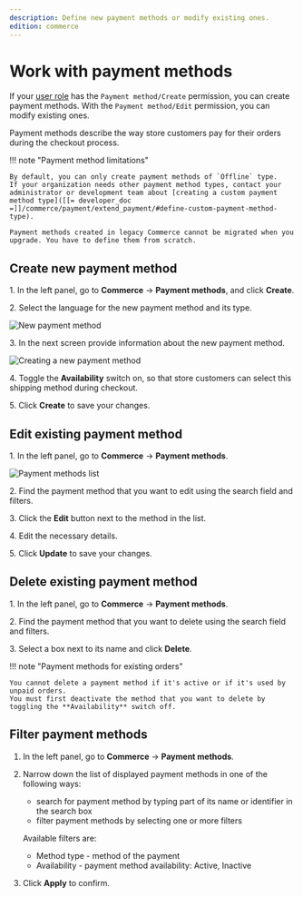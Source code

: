 ```yaml
---
description: Define new payment methods or modify existing ones.
edition: commerce
---
```


# Work with payment methods

If your [user role](work_with_permissions.md) has the `Payment method/Create` permission, you can create payment methods.
With the `Payment method/Edit` permission, you can modify existing ones.

Payment methods describe the way store customers pay for their orders during the checkout process.

!!! note "Payment method limitations"

    By default, you can only create payment methods of `Offline` type.
    If your organization needs other payment method types, contact your administrator or development team about [creating a custom payment method type]([[= developer_doc =]]/commerce/payment/extend_payment/#define-custom-payment-method-type).

    Payment methods created in legacy Commerce cannot be migrated when you upgrade. You have to define them from scratch.

## Create new payment method

1\. In the left panel, go to **Commerce** -> **Payment methods**, and click **Create**.

2\. Select the language for the new payment method and its type.

![New payment method](new_payment_method.png)

3\. In the next screen provide information about the new payment method.

![Creating a new payment method](create_new_payment_method.png)

4\. Toggle the **Availability** switch on, so that store customers can select this shipping method during checkout.

5\. Click **Create** to save your changes.

## Edit existing payment method

1\. In the left panel, go to **Commerce** -> **Payment methods**.

![Payment methods list](payment_methods_list.png)

2\. Find the payment method that you want to edit using the search field and filters.

3\. Click the **Edit** button next to the method in the list.

4\. Edit the necessary details.

5\. Click **Update** to save your changes.

## Delete existing payment method

1\. In the left panel, go to **Commerce** -> **Payment methods**.

2\. Find the payment method that you want to delete using the search field and filters.

3\. Select a box next to its name and click **Delete**.

!!! note "Payment methods for existing orders"

    You cannot delete a payment method if it's active or if it's used by unpaid orders.
    You must first deactivate the method that you want to delete by toggling the **Availability** switch off.

## Filter payment methods

1. In the left panel, go to **Commerce** -> **Payment methods**.
2. Narrow down the list of displayed payment methods in one of the following ways:

    - search for payment method by typing part of its name or identifier in the search box
    - filter payment methods by selecting one or more filters

    Available filters are:

    - Method type - method of the payment
    - Availability - payment method availability: Active, Inactive

3. Click **Apply** to confirm.